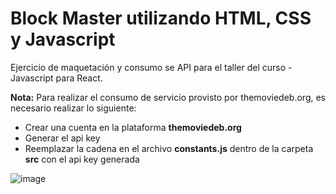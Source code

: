 # Block Master utilizando HTML, CSS y Javascript
Ejercicio de maquetación y consumo se API para el taller del curso - Javascript para React.

**Nota:** Para realizar el consumo de servicio provisto por themoviedeb.org, es necesario realizar lo siguiente:
* Crear una cuenta en la plataforma **themoviedeb.org**
* Generar el api key 
* Reemplazar la cadena en el archivo **constants.js** dentro de la carpeta **src** con el api key generada

![image](https://user-images.githubusercontent.com/84680527/229969887-11d7ac7a-c276-4e5e-8c31-07a253017d06.png)
